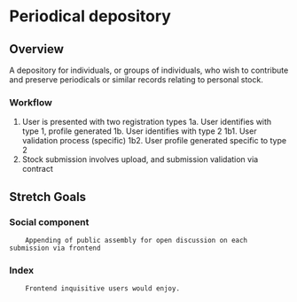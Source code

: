# Periodical depository


## Overview

A depository for individuals, or groups of individuals, who wish to contribute and preserve periodicals or similar records relating to personal stock.

### Workflow

1. User is presented with two registration types
	1a. User identifies with type 1, profile generated
	1b. User identifies with type 2
		1b1. User validation process (specific)
		1b2. User profile generated specific to type 2
2. Stock submission involves upload, and submission validation via contract

## Stretch Goals
	
### Social component
		Appending of public assembly for open discussion on each submission via frontend
	
### Index
		Frontend inquisitive users would enjoy.

